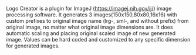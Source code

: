 Logo Creator is a plugin for ImageJ (https://imagej.nih.gov/ij/)  image processing software. It generates 3 images(150x150,80x80,16x16) with custom prefixes to original image name (lrg-, sml-, and without prefix) from original image, no matter what original image dimensions are. It does automatic scaling and placing original scaled image of new generated image. Values can be hard coded and customized to any specific dimension for generated images.
